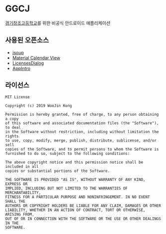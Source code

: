 # GGCJ

[경기창조고등학교](http://ggcj.hs.kr)를 위한  비공식 안드로이드 애플리케이션

## 사용된 오픈소스

- [jsoup](https://jsoup.org)
- [Material Calendar View](https://github.com/prolificinteractive/material-calendarview)
- [LicensesDialog](https://github.com/PSDev/LicensesDialog)
- [AppIntro](https://github.com/AppIntro/AppIntro)

## 라이선스

```
MIT License

Copyright (c) 2019 WooJin Kong

Permission is hereby granted, free of charge, to any person obtaining a copy
of this software and associated documentation files (the "Software"), to deal
in the Software without restriction, including without limitation the rights
to use, copy, modify, merge, publish, distribute, sublicense, and/or sell
copies of the Software, and to permit persons to whom the Software is
furnished to do so, subject to the following conditions:

The above copyright notice and this permission notice shall be included in all
copies or substantial portions of the Software.

THE SOFTWARE IS PROVIDED "AS IS", WITHOUT WARRANTY OF ANY KIND, EXPRESS OR
IMPLIED, INCLUDING BUT NOT LIMITED TO THE WARRANTIES OF MERCHANTABILITY,
FITNESS FOR A PARTICULAR PURPOSE AND NONINFRINGEMENT. IN NO EVENT SHALL THE
AUTHORS OR COPYRIGHT HOLDERS BE LIABLE FOR ANY CLAIM, DAMAGES OR OTHER
LIABILITY, WHETHER IN AN ACTION OF CONTRACT, TORT OR OTHERWISE, ARISING FROM,
OUT OF OR IN CONNECTION WITH THE SOFTWARE OR THE USE OR OTHER DEALINGS IN THE
SOFTWARE.
```

